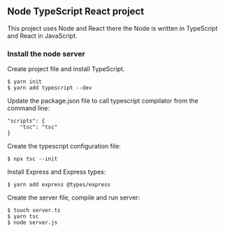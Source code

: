 ## Node TypeScript React project

This project uses Node and React there the Node is written in TypeScript and React in JavaScript.

### Install the node server

Create project file and install TypeScript.

```
$ yarn init
$ yarn add typescript --dev

```

Update the package.json file to call typescript compilator from the command line:

```
"scripts": {
    "tsc": "tsc"
}
```

Create the typescript configuration file:

```
$ npx tsc --init
```

Install Express and Express types:

```
$ yarn add express @types/express
```

Create the server file, compile and run server:

```
$ touch server.ts
$ yarn tsc
$ node server.js
```
